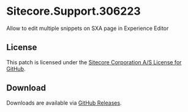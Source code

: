 # Sitecore.Support.306223
Allow to edit multiple snippets on SXA page in Experience Editor

## License  
This patch is licensed under the [Sitecore Corporation A/S License for GitHub](https://github.com/sitecoresupport/Sitecore.Support.306223/blob/master/LICENSE).  

## Download  
Downloads are available via [GitHub Releases](https://github.com/sitecoresupport/Sitecore.Support.306223/releases).  
